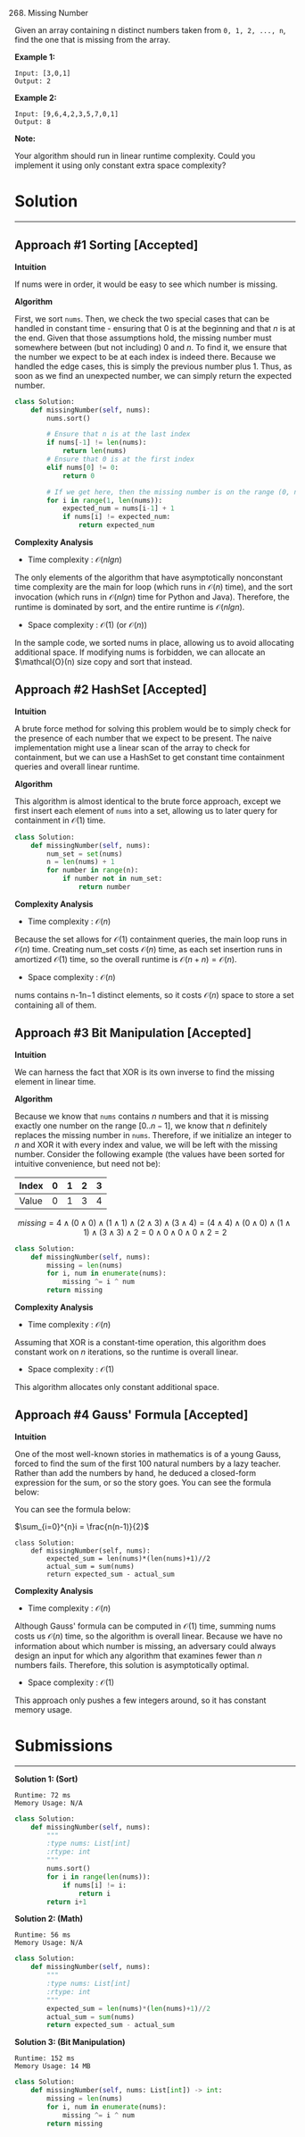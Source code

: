 268. Missing Number

Given an array containing n distinct numbers taken from `0, 1, 2, ..., n`, find the one that is missing from the array.

**Example 1:**
```
Input: [3,0,1]
Output: 2
```
**Example 2:**
```
Input: [9,6,4,2,3,5,7,0,1]
Output: 8
```
**Note:**

Your algorithm should run in linear runtime complexity. Could you implement it using only constant extra space complexity?

# Solution
---
## Approach #1 Sorting [Accepted]
**Intuition**

If nums were in order, it would be easy to see which number is missing.

**Algorithm**

First, we sort `nums`. Then, we check the two special cases that can be handled in constant time - ensuring that 0 is at the beginning and that $n$ is at the end. Given that those assumptions hold, the missing number must somewhere between (but not including) 0 and $n$. To find it, we ensure that the number we expect to be at each index is indeed there. Because we handled the edge cases, this is simply the previous number plus 1. Thus, as soon as we find an unexpected number, we can simply return the expected number.

```python
class Solution:
    def missingNumber(self, nums):
        nums.sort()

        # Ensure that n is at the last index
        if nums[-1] != len(nums):
            return len(nums)
        # Ensure that 0 is at the first index
        elif nums[0] != 0:
            return 0

        # If we get here, then the missing number is on the range (0, n)
        for i in range(1, len(nums)):
            expected_num = nums[i-1] + 1
            if nums[i] != expected_num:
                return expected_num
```

**Complexity Analysis**

* Time complexity : $\mathcal{O}(nlgn)$

The only elements of the algorithm that have asymptotically nonconstant time complexity are the main for loop (which runs in $\mathcal{O}(n)$ time), and the sort invocation (which runs in $\mathcal{O}(nlgn)$ time for Python and Java). Therefore, the runtime is dominated by sort, and the entire runtime is $\mathcal{O}(nlgn)$.

* Space complexity : $\mathcal{O}(1)$ (or $\mathcal{O}(n)$)

In the sample code, we sorted nums in place, allowing us to avoid allocating additional space. If modifying nums is forbidden, we can allocate an $\mathcal{O}(n) size copy and sort that instead.

## Approach #2 HashSet [Accepted]
**Intuition**

A brute force method for solving this problem would be to simply check for the presence of each number that we expect to be present. The naive implementation might use a linear scan of the array to check for containment, but we can use a HashSet to get constant time containment queries and overall linear runtime.

**Algorithm**

This algorithm is almost identical to the brute force approach, except we first insert each element of `nums` into a set, allowing us to later query for containment in $\mathcal{O}(1)$ time.

```python
class Solution:
    def missingNumber(self, nums):
        num_set = set(nums)
        n = len(nums) + 1
        for number in range(n):
            if number not in num_set:
                return number
```

**Complexity Analysis**

* Time complexity : $\mathcal{O}(n)$

Because the set allows for $\mathcal{O}(1)$ containment queries, the main loop runs in $\mathcal{O}(n)$ time. Creating num_set costs $\mathcal{O}(n)$ time, as each set insertion runs in amortized $\mathcal{O}(1)$ time, so the overall runtime is $\mathcal{O}(n + n) = \mathcal{O}(n)$.

* Space complexity : $\mathcal{O}(n)$

nums contains n-1n−1 distinct elements, so it costs $\mathcal{O}(n)$ space to store a set containing all of them.

## Approach #3 Bit Manipulation [Accepted]
**Intuition**

We can harness the fact that XOR is its own inverse to find the missing element in linear time.

**Algorithm**

Because we know that `nums` contains $n$ numbers and that it is missing exactly one number on the range $[0..n-1]$, we know that $n$ definitely replaces the missing number in `nums`. Therefore, if we initialize an integer to $n$ and XOR it with every index and value, we will be left with the missing number. Consider the following example (the values have been sorted for intuitive convenience, but need not be):


Index | 0 | 1 | 2 | 3 
------|---|---|---|---
Value | 0 | 1 | 3 | 4

$$
missing  
=4∧(0∧0)∧(1∧1)∧(2∧3)∧(3∧4)
=(4∧4)∧(0∧0)∧(1∧1)∧(3∧3)∧2
=0∧0∧0∧0∧2
=2
$$
 
```python
class Solution:
    def missingNumber(self, nums):
        missing = len(nums)
        for i, num in enumerate(nums):
            missing ^= i ^ num
        return missing
```

**Complexity Analysis**

* Time complexity : $\mathcal{O}(n)$

Assuming that XOR is a constant-time operation, this algorithm does constant work on $n$ iterations, so the runtime is overall linear.

* Space complexity : $\mathcal{O}(1)$

This algorithm allocates only constant additional space.

## Approach #4 Gauss' Formula [Accepted]
**Intuition**

One of the most well-known stories in mathematics is of a young Gauss, forced to find the sum of the first 100 natural numbers by a lazy teacher. Rather than add the numbers by hand, he deduced a closed-form expression for the sum, or so the story goes. You can see the formula below:

 You can see the formula below:

$\sum_{i=0}^{n}i = \frac{n(n-1)}{2}$

```
class Solution:
    def missingNumber(self, nums):
        expected_sum = len(nums)*(len(nums)+1)//2
        actual_sum = sum(nums)
        return expected_sum - actual_sum
```

**Complexity Analysis**

* Time complexity : $\mathcal{O}(n)$

Although Gauss' formula can be computed in $\mathcal{O}(1)$ time, summing nums costs us $\mathcal{O}(n)$ time, so the algorithm is overall linear. Because we have no information about which number is missing, an adversary could always design an input for which any algorithm that examines fewer than $n$ numbers fails. Therefore, this solution is asymptotically optimal.

* Space complexity : $\mathcal{O}(1)$

This approach only pushes a few integers around, so it has constant memory usage.

# Submissions
---
**Solution 1: (Sort)**
```
Runtime: 72 ms
Memory Usage: N/A
```
```python
class Solution:
    def missingNumber(self, nums):
        """
        :type nums: List[int]
        :rtype: int
        """
        nums.sort()
        for i in range(len(nums)):
            if nums[i] != i:
                return i
        return i+1
```

**Solution 2: (Math)**
```
Runtime: 56 ms
Memory Usage: N/A
```
```python
class Solution:
    def missingNumber(self, nums):
        """
        :type nums: List[int]
        :rtype: int
        """
        expected_sum = len(nums)*(len(nums)+1)//2
        actual_sum = sum(nums)
        return expected_sum - actual_sum
```

**Solution 3: (Bit Manipulation)**
```
Runtime: 152 ms
Memory Usage: 14 MB
```
```python
class Solution:
    def missingNumber(self, nums: List[int]) -> int:
        missing = len(nums)
        for i, num in enumerate(nums):
            missing ^= i ^ num
        return missing
```